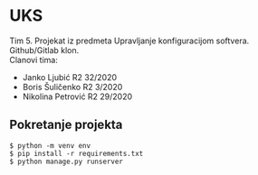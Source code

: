 # UKS

Tim 5. Projekat iz predmeta Upravljanje konfiguracijom softvera. Github/Gitlab klon.  
Clanovi tima:
- Janko Ljubić R2 32/2020
- Boris Šuličenko R2 3/2020
- Nikolina Petrović R2 29/2020

## Pokretanje projekta

```
$ python -m venv env
$ pip install -r requirements.txt
$ python manage.py runserver
```
